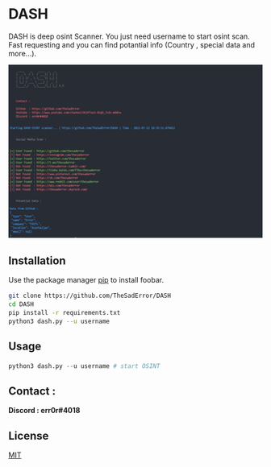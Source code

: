 # DASH

DASH is deep osint Scanner. You just need username to start osint scan. Fast requesting and you can find potantial info (Country , special data and more...). 

<div>
  <p align="center">
    <img src="screen.png" width="800"> 
  </p>
</div>

## Installation

Use the package manager [pip](https://pip.pypa.io/en/stable/) to install foobar.

```bash
git clone https://github.com/TheSadError/DASH
cd DASH
pip install -r requirements.txt
python3 dash.py --u username
```

## Usage

```python
python3 dash.py --u username # start OSINT
```
## Contact : 
**Discord : err0r#4018**

## License
[MIT](https://choosealicense.com/licenses/mit/)  
